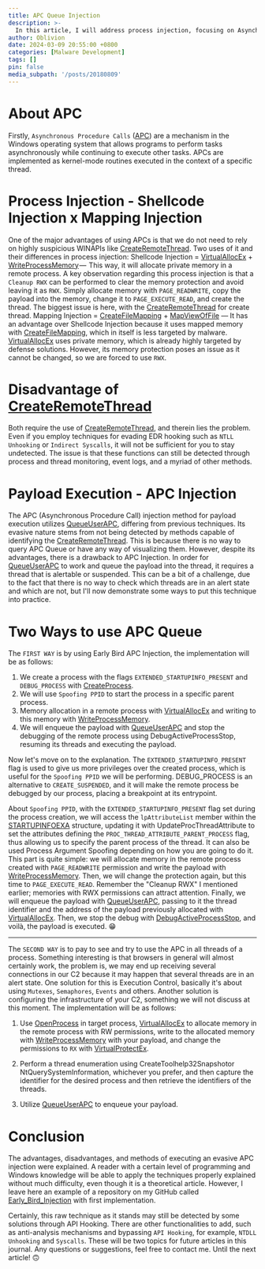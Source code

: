 ```yaml
---
title: APC Queue Injection
description: >-
  In this article, I will address process injection, focusing on Asynchronous Procedure Calls (APC) with evasion techniques and some important OPSEC warnings for your upcoming engagements in Red Team.
author: Oblivion
date: 2024-03-09 20:55:00 +0800
categories: [Malware Development]
tags: []
pin: false
media_subpath: '/posts/20180809'
---
```

# About APC
Firstly, ``Asynchronous Procedure Calls`` ([APC](https://learn.microsoft.com/en-us/windows/win32/sync/asynchronous-procedure-calls)) are a mechanism in the Windows operating system that allows programs to perform tasks asynchronously while continuing to execute other tasks. APCs are implemented as kernel-mode routines executed in the context of a specific thread.

# Process Injection - Shellcode Injection x Mapping Injection
One of the major advantages of using APCs is that we do not need to rely on highly suspicious WINAPIs like [CreateRemoteThread](https://learn.microsoft.com/en-us/windows/win32/api/processthreadsapi/nf-processthreadsapi-createremotethread). Two uses of it and their differences in process injection:
Shellcode Injection = [VirtualAllocEx](https://learn.microsoft.com/en-us/windows/win32/api/memoryapi/nf-memoryapi-virtualallocex) + [WriteProcessMemory](https://learn.microsoft.com/en-us/windows/win32/api/memoryapi/nf-memoryapi-writeprocessmemory) —  This way, it will allocate private memory in a remote process. A key observation regarding this process injection is that a ``Cleanup RWX`` can be performed to clear the memory protection and avoid leaving it as ``RWX``. Simply allocate memory with ``PAGE_READWRITE``, copy the payload into the memory, change it to ``PAGE_EXECUTE_READ``, and create the thread. The biggest issue is here, with the [CreateRemoteThread](https://learn.microsoft.com/en-us/windows/win32/api/processthreadsapi/nf-processthreadsapi-createremotethread) for create thread. 
Mapping Injection = [CreateFileMapping](https://learn.microsoft.com/en-us/windows/win32/api/winbase/nf-winbase-createfilemappinga) + [MapViewOfFile](https://learn.microsoft.com/en-us/windows/win32/api/memoryapi/nf-memoryapi-mapviewoffile) — It has an advantage over Shellcode Injection because it uses mapped memory with [CreateFileMapping](https://learn.microsoft.com/en-us/windows/win32/api/winbase/nf-winbase-createfilemappinga), which in itself is less targeted by malware. [VirtualAllocEx](https://learn.microsoft.com/en-us/windows/win32/api/memoryapi/nf-memoryapi-virtualallocex) uses private memory, which is already highly targeted by defense solutions. However, its memory protection poses an issue as it cannot be changed, so we are forced to use ``RWX``.

# Disadvantage of [CreateRemoteThread](https://learn.microsoft.com/en-us/windows/win32/api/processthreadsapi/nf-processthreadsapi-createremotethread)
Both require the use of [CreateRemoteThread](https://learn.microsoft.com/en-us/windows/win32/api/processthreadsapi/nf-processthreadsapi-createremotethread), and therein lies the problem. Even if you employ techniques for evading EDR hooking such as ``NTLL Unhooking`` or ``Indirect Syscalls``, it will not be sufficient for you to stay undetected. The issue is that these functions can still be detected through process and thread monitoring, event logs, and a myriad of other methods.

# Payload Execution - APC Injection
The APC (Asynchronous Procedure Call) injection method for payload execution utilizes [QueueUserAPC](https://learn.microsoft.com/en-us/windows/win32/api/processthreadsapi/nf-processthreadsapi-queueuserapc), differing from previous techniques. Its evasive nature stems from not being detected by methods capable of identifying the [CreateRemoteThread](https://learn.microsoft.com/en-us/windows/win32/api/processthreadsapi/nf-processthreadsapi-createremotethread). This is because there is no way to query APC Queue or have any way of visualizing them.
However, despite its advantages, there is a drawback to APC Injection. In order for [QueueUserAPC](https://learn.microsoft.com/en-us/windows/win32/api/processthreadsapi/nf-processthreadsapi-queueuserapc) to work and queue the payload into the thread, it requires a thread that is alertable or suspended. This can be a bit of a challenge, due to the fact that there is no way to check which threads are in an alert state and which are not, but I'll now demonstrate some ways to put this technique into practice.

# Two Ways to use APC Queue
The ``FIRST WAY`` is by using Early Bird APC Injection, the implementation will be as follows: 
1. We create a process with the flags ``EXTENDED_STARTUPINFO_PRESENT`` and ``DEBUG_PROCESS`` with [CreateProcess](https://learn.microsoft.com/en-us/windows/win32/api/processthreadsapi/nf-processthreadsapi-createprocessa). 
2. We will use ``Spoofing PPID`` to start the process in a specific parent process. 
3. Memory allocation in a remote process with [VirtualAllocEx](https://learn.microsoft.com/en-us/windows/win32/api/memoryapi/nf-memoryapi-virtualallocex) and writing to this memory with [WriteProcessMemory](https://learn.microsoft.com/en-us/windows/win32/api/memoryapi/nf-memoryapi-writeprocessmemory). 
4. We will enqueue the payload with [QueueUserAPC](https://learn.microsoft.com/en-us/windows/win32/api/processthreadsapi/nf-processthreadsapi-queueuserapc) and stop the debugging of the remote process using DebugActiveProcessStop, resuming its 
threads and executing the payload.

Now let's move on to the explanation. The ``EXTENDED_STARTUPINFO_PRESENT`` flag is used to give us more privileges over the created process, which is useful for the ``Spoofing PPID`` we will be performing. DEBUG_PROCESS is an alternative to ``CREATE_SUSPENDED``, and it will make the remote process be debugged by our process, placing a breakpoint at its entrypoint.

About ``Spoofing PPID``, with the ``EXTENDED_STARTUPINFO_PRESENT`` flag set during the process creation, we will access the ``lpAttributeList`` member within the [STARTUPINFOEXA](https://learn.microsoft.com/en-us/windows/win32/api/winbase/ns-winbase-startupinfoexa) structure, updating it with UpdateProcThreadAttribute to set the attributes defining the ``PROC_THREAD_ATTRIBUTE_PARENT_PROCESS`` flag, thus allowing us to specify the parent process of the thread. It can also be used Process Argument Spoofing depending on how you are going to do it.
This part is quite simple: we will allocate memory in the remote process created with ``PAGE_READWRITE`` permission and write the payload with [WriteProcessMemory](https://learn.microsoft.com/en-us/windows/win32/api/memoryapi/nf-memoryapi-writeprocessmemory). Then, we will change the protection again, but this time to ``PAGE_EXECUTE_READ``. Remember the "Cleanup RWX" I mentioned earlier; memories with RWX permissions can attract attention.
Finally, we will enqueue the payload with [QueueUserAPC](https://learn.microsoft.com/en-us/windows/win32/api/processthreadsapi/nf-processthreadsapi-queueuserapc), passing to it the thread identifier and the address of the payload previously allocated with [VirtualAllocEx](https://learn.microsoft.com/en-us/windows/win32/api/memoryapi/nf-memoryapi-virtualallocex). Then, we stop the debug with [DebugActiveProcessStop](https://learn.microsoft.com/en-us/windows/win32/api/debugapi/nf-debugapi-debugactiveprocessstop), and voilà, the payload is executed. 😁

----------

The ``SECOND WAY`` is to pay to see and try to use the APC in all threads of a process. Something interesting is that browsers in general will almost certainly work, the problem is, we may end up receiving several connections in our C2 because it may happen that several threads are in an alert state. One solution for this is Execution Control, basically it's about using ``Mutexes``, ``Semaphores``, ``Events`` and others. Another solution is configuring the infrastructure of your C2, something we will not discuss at this moment. The implementation will be as follows:

1. Use [OpenProcess](https://learn.microsoft.com/en-us/windows/win32/api/processthreadsapi/nf-processthreadsapi-openprocess) in target process, [VirtualAllocEx](https://learn.microsoft.com/en-us/windows/win32/api/memoryapi/nf-memoryapi-virtualallocex) to allocate memory in the remote process with RW permissions, write to the allocated memory with [WriteProcessMemory](https://learn.microsoft.com/en-us/windows/win32/api/memoryapi/nf-memoryapi-writeprocessmemory) with your payload, and change the permissions to ``RX`` with [VirtualProtectEx](https://learn.microsoft.com/en-us/windows/win32/api/memoryapi/nf-memoryapi-virtualprotectex).

2. Perform a thread enumeration using CreateToolhelp32Snapshotor NtQuerySystemInformation, whichever you prefer, and then capture the identifier for the desired process and then retrieve the identifiers of the threads.

3. Utilize [QueueUserAPC](https://learn.microsoft.com/en-us/windows/win32/api/processthreadsapi/nf-processthreadsapi-queueuserapc) to enqueue your payload.

# Conclusion
The advantages, disadvantages, and methods of executing an evasive APC injection were explained. A reader with a certain level of programming and Windows knowledge will be able to apply the techniques properly explained without much difficulty, even though it is a theoretical article. However, I leave here an example of a repository on my GitHub called [Early_Bird_Injection](https://github.com/Entropy-z/Early_Bird_Injection) with first implementation.

Certainly, this raw technique as it stands may still be detected by some solutions through API Hooking. There are other functionalities to add, such as anti-analysis mechanisms and bypassing ``API Hooking``, for example, ``NTDLL Unhooking`` and ``Syscalls``. These will be two topics for future articles in this journal. Any questions or suggestions, feel free to contact me. Until the next article! 🙃